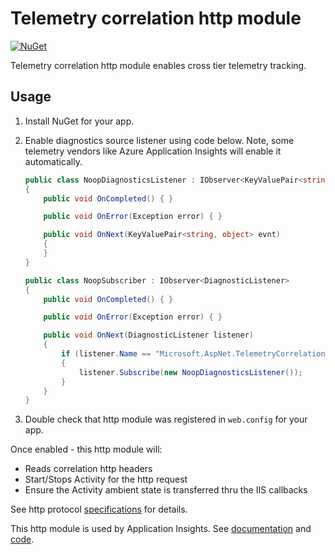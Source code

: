 # Telemetry correlation http module

[![NuGet](https://img.shields.io/nuget/v/Microsoft.AspNet.TelemetryCorrelation.svg)](Microsoft.AspNet.TelemetryCorrelation)

Telemetry correlation http module enables cross tier telemetry tracking.

## Usage

1. Install NuGet for your app.
2. Enable diagnostics source listener using code below. Note, some
   telemetry vendors like Azure Application Insights will enable it
   automatically.

    ``` csharp
    public class NoopDiagnosticsListener : IObserver<KeyValuePair<string, object>>
    {
        public void OnCompleted() { }

        public void OnError(Exception error) { }

        public void OnNext(KeyValuePair<string, object> evnt)
        {
        }
    }

    public class NoopSubscriber : IObserver<DiagnosticListener>
    {
        public void OnCompleted() { }

        public void OnError(Exception error) { }

        public void OnNext(DiagnosticListener listener)
        {
            if (listener.Name == "Microsoft.AspNet.TelemetryCorrelation" || listener.Name == "System.Net.Http" )
            {
                listener.Subscribe(new NoopDiagnosticsListener());
            }
        }
    }
    ```
3. Double check that http module was registered in `web.config` for your
   app.

Once enabled - this http module will:

- Reads correlation http headers
- Start/Stops Activity for the http request
- Ensure the Activity ambient state is transferred thru the IIS
  callbacks

See http protocol [specifications][http-protocol-specification] for
details.

This http module is used by Application Insights. See
[documentation][usage-in-ai-docs] and [code][usage-in-ai-code].

[http-protocol-specification]: https://github.com/dotnet/corefx/blob/master/src/System.Diagnostics.DiagnosticSource/src/HttpCorrelationProtocol.md
[usage-in-ai-docs]: https://docs.microsoft.com/azure/application-insights/application-insights-correlation
[usage-in-ai-code]: https://github.com/Microsoft/ApplicationInsights-dotnet-server